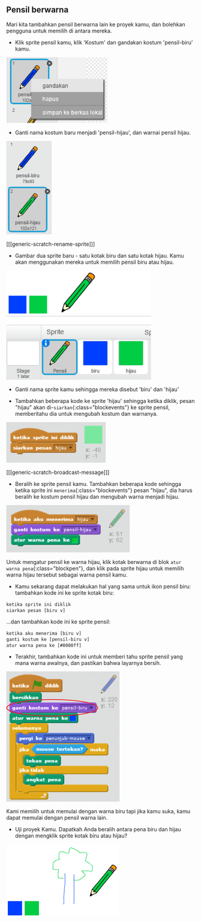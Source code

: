 ## Pensil berwarna

Mari kita tambahkan pensil berwarna lain ke proyek kamu, dan bolehkan pengguna untuk memilih di antara mereka.

+ Klik sprite pensil kamu, klik 'Kostum' dan gandakan kostum 'pensil-biru' kamu.

![tangkapan layar](images/paint-blue-duplicate.png)

+ Ganti nama kostum baru menjadi 'pensil-hijau', dan warnai pensil hijau.

![tangkapan layar](images/paint-pencil-green.png)

[[[generic-scratch-rename-sprite]]]

+ Gambar dua sprite baru - satu kotak biru dan satu kotak hijau. Kamu akan menggunakan mereka untuk memilih pensil biru atau hijau.

![tangkapan layar](images/paint-selectors.png)

+ Ganti nama sprite kamu sehingga mereka disebut 'biru' dan 'hijau'

+ Tambahkan beberapa kode ke sprite 'hijau' sehingga ketika diklik, pesan "hijau" akan di-`siarkan`{:class="blockevents"} ke sprite pensil, memberitahu dia untuk mengubah kostum dan warnanya.

![Siarkan hijau](images/paint-broadcast-green.png)

[[[generic-scratch-broadcast-message]]]

+ Beralih ke sprite pensil kamu. Tambahkan beberapa kode sehingga ketika sprite ini `menerima`{:class="blockevents"} pesan "hijau", dia harus beralih ke kostum pensil hijau dan mengubah warna menjadi hijau.

![Siarkan hijau](images/broadcast-green.png)

Untuk mengatur pensil ke warna hijau, klik kotak berwarna di blok `atur warna pena`{:class="blockpen"}, dan klik pada sprite hijau untuk memilih warna hijau tersebut sebagai warna pensil kamu.

+ Kamu sekarang dapat melakukan hal yang sama untuk ikon pensil biru: tambahkan kode ini ke sprite kotak biru:

```blocks
ketika sprite ini diklik
siarkan pesan [biru v]
```

...dan tambahkan kode ini ke sprite pensil:

```blocks
ketika aku menerima [biru v]
ganti kostum ke [pensil-biru v]
atur warna pena ke [#0000ff]
```

+ Terakhir, tambahkan kode ini untuk memberi tahu sprite pensil yang mana warna awalnya, dan pastikan bahwa layarnya bersih.

![Mulai pensil](images/start-pencil.png)

Kami memilih untuk memulai dengan warna biru tapi jika kamu suka, kamu dapat memulai dengan pensil warna lain.

+ Uji proyek Kamu. Dapatkah Anda beralih antara pena biru dan hijau dengan mengklik sprite kotak biru atau hijau?

![tangkapan layar](images/paint-pens-test.png)